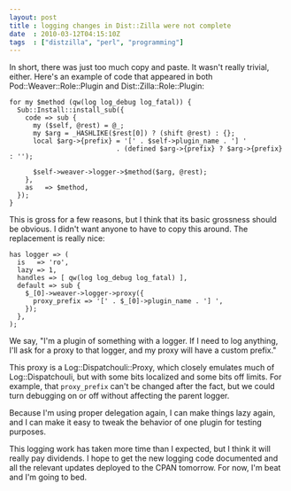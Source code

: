 ```yaml
---
layout: post
title : logging changes in Dist::Zilla were not complete
date  : 2010-03-12T04:15:10Z
tags  : ["distzilla", "perl", "programming"]
---
```

In short, there was just too much copy and paste.  It wasn't really trivial,
either.  Here's an example of code that appeared in both
Pod::Weaver::Role::Plugin and Dist::Zilla::Role::Plugin:

    for my $method (qw(log log_debug log_fatal)) {
      Sub::Install::install_sub({
        code => sub {
          my ($self, @rest) = @_;
          my $arg = _HASHLIKE($rest[0]) ? (shift @rest) : {};
          local $arg->{prefix} = '[' . $self->plugin_name . '] '
                               . (defined $arg->{prefix} ? $arg->{prefix} : '');

          $self->weaver->logger->$method($arg, @rest);
        },
        as   => $method,
      });
    }

This is gross for a few reasons, but I think that its basic grossness should be
obvious.  I didn't want anyone to have to copy this around.  The replacement is
really nice:

    has logger => (
      is   => 'ro',
      lazy => 1,
      handles => [ qw(log log_debug log_fatal) ],
      default => sub {
        $_[0]->weaver->logger->proxy({
          proxy_prefix => '[' . $_[0]->plugin_name . '] ',
        });
      },
    );

We say, "I'm a plugin of something with a logger.  If I need to log anything,
I'll ask for a proxy to that logger, and my proxy will have a custom prefix."

This proxy is a Log::Dispatchouli::Proxy, which closely emulates much of
Log::Dispatchouli, but with some bits localized and some bits off limits.  For
example, that `proxy_prefix` can't be changed after the fact, but we could turn
debugging on or off without affecting the parent logger.

Because I'm using proper delegation again, I can make things lazy again, and I
can make it easy to tweak the behavior of one plugin for testing purposes.

This logging work has taken more time than I expected, but I think it will
really pay dividends.  I hope to get the new logging code documented and all
the relevant updates deployed to the CPAN tomorrow.  For now, I'm beat and I'm
going to bed.

